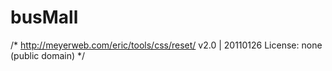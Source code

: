 # busMall
/* http://meyerweb.com/eric/tools/css/reset/ 
   v2.0 | 20110126
   License: none (public domain)
*/